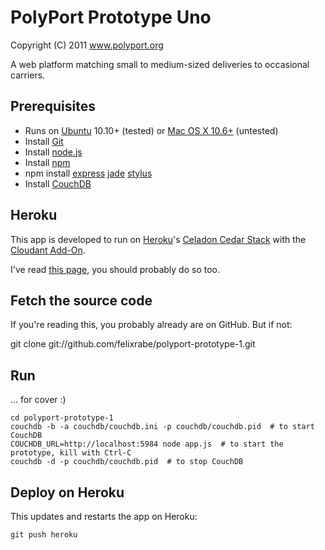 PolyPort Prototype Uno
======================

Copyright (C) 2011  www.polyport.org

A web platform matching small to medium-sized deliveries to occasional carriers.


Prerequisites
-------------

* Runs on [Ubuntu](http://www.ubuntu.com/) 10.10+ (tested) or [Mac OS X 10.6+](http://www.apple.com/) (untested)
* Install [Git](http://git-scm.com/)
* Install [node.js](http://nodejs.org/)
* Install [npm](http://npmjs.org/)
* npm install [express](http://expressjs.com/) [jade](http://jade-lang.com/) [stylus](http://learnboost.github.com/stylus/)
* Install [CouchDB](http://couchdb.apache.org/)


Heroku
------

This app is developed to run on [Heroku](http://www.heroku.com/)'s
[Celadon Cedar Stack](http://devcenter.heroku.com/articles/cedar) with the
[Cloudant Add-On](http://addons.heroku.com/cloudant).

I've read [this page](http://devcenter.heroku.com/articles/node-js), you should probably do so too.


Fetch the source code
---------------------

If you're reading this, you probably already are on GitHub.  But if not:

  git clone git://github.com/felixrabe/polyport-prototype-1.git


Run
---

... for cover :)

    cd polyport-prototype-1
    couchdb -b -a couchdb/couchdb.ini -p couchdb/couchdb.pid  # to start CouchDB
    COUCHDB_URL=http://localhost:5984 node app.js  # to start the prototype, kill with Ctrl-C
    couchdb -d -p couchdb/couchdb.pid  # to stop CouchDB


Deploy on Heroku
----------------

This updates and restarts the app on Heroku:

    git push heroku
